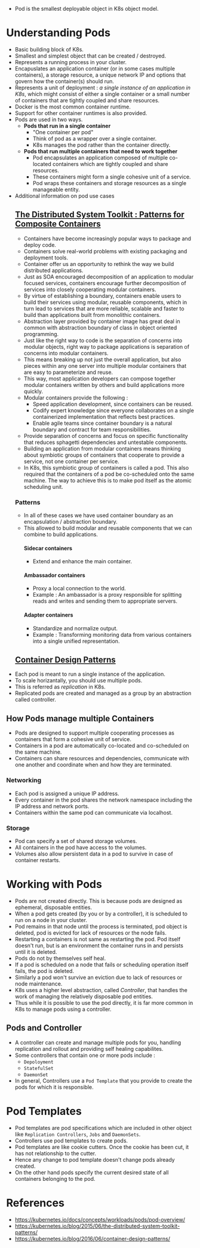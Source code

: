 * Pod is the smallest deployable object in K8s object model.
# Understanding Pods
* Basic building block of K8s.
* Smallest and simplest object that can be created / destroyed.
* Represents a running process in your cluster.
* Encapuslates an application container (or in some cases multiple containers), a storage resource, a unique network IP and options that govern how the container(s) should run.
* Represents a unit of deployment : _a single instance of an application in K8s_, which might consist of either a single container or a small number of containers that are tightly coupled and share resources.
* Docker is the most common container runtime.
* Support for other container runtimes is also provided.
* Pods are used in two ways.
	* __Pods that run in a single container__
		* "One container per pod"
		* Think of pod as a wrapper over a single container.
		* K8s manages the pod rather than the container directly.
	* __Pods that run multiple containers that need to work together__
		* Pod encapsulates an application composed of multiple co-located containers which are tightly coupled and share resources.
		* These containers might form a single cohesive unit of a service.
		* Pod wraps these containers and storage resources as a single manageable entity.
* Additional information on pod use cases
	## [The Distributed System Toolkit : Patterns for Composite Containers](https://kubernetes.io/blog/2015/06/the-distributed-system-toolkit-patterns/)
	* Containers have become increasingly popular ways to package and deploy code.
	* Containers solve real-world problems with existing packaging and deployment tools.
	* Container offer us an opportunity to rethink the way we build distributed applications.
	* Just as SOA encouraged decomposition of an application to modular focused services, containers encourage further decomposition of services into closely cooperating modular containers.
	* By virtue of establishing a boundary, containers enable users to build their services using modular, reusable components, which in turn lead to services that are more reliable, scalable and faster to build than applications built from monolithic containers.
	* Abstraction layer provided by container image has great deal in common with abstraction boundary of class in object oriented programming.
	* Just like the right way to code is the separation of concerns into modular objects, right way to package applications is separation of concerns into modular containers.
	* This means breaking up not just the overall application, but also pieces within any one server into multiple modular containers that are easy to parameterize and reuse.
	* This way, most application developers can compose together modular containers written by others and build applications more quickly.
	* Modular containers provide the following :
		* Speed application development, since containers can be reused.
		* Codify expert knowledge since everyone collaborates on a single containerized implementation that reflects best practices.
		* Enable agile teams since container boundary is a natural boundary and contract for team responsibilities.
	* Provide separation of concerns and focus on specific functionality that reduces sphagetti dependencies and untestable components.
	* Building an application from modular containers means thinking about symbiotic groups of containers that cooperate to provide a service, not one container per service. 
	* In K8s, this symbiotic group of containers is called a pod. This also required that the containers of a pod be co-scheduled onto the same machine. The way to achieve this is to make pod itself as the atomic scheduling unit.
	### Patterns
	* In all of these cases we have used container boundary as an encapsulation / abstraction boundary.
	* This allowed to build modular and reusable components that we can combine to build applications.
		#### Sidecar containers
		* Extend and enhance the main container.
		#### Ambassador containers
		* Proxy a local connection to the world.
		* Example : An ambassador is a proxy responsible for splitting reads and writes and sending them to appropriate servers.
		#### Adapter containers
		* Standardize and normalize output.
		* Example : Transforming monitoring data from various containers into a single unified representation.
	## [Container Design Patterns](https://kubernetes.io/blog/2016/06/container-design-patterns/)
* Each pod is meant to run a single instance of the application.
* To scale horizantally, you should use multiple pods.
* This is referred as _replication_ in K8s.
* Replicated pods are created and managed as a group by an abstraction called controller. 
## How Pods manage multiple Containers
* Pods are designed to support multiple cooperating processes as containers that form a cohesive unit of service.
* Containers in a pod are automatically co-located and co-scheduled on the same machine.
* Containers can share resources and dependencies, communicate with one another and coordinate when and how they are terminated.
### Networking
* Each pod is assigned a unique IP address.
* Every container in the pod shares the network namespace including the IP address and network ports.
* Containers within the same pod can communicate via localhost.
### Storage
* Pod can specify a set of shared storage volumes.
* All containers in the pod have access to the volumes.
* Volumes also allow persistent data in a pod to survive in case of container restarts.
# Working with Pods
* Pods are not created directly. This is because pods are designed as ephemeral, disposable entities.
* When a pod gets created (by you or by a controller), it is scheduled to run on a node in your cluster.
* Pod remains in that node until the process is terminated, pod object is deleted, pod is evicted for lack of resources or the node fails.
* Restarting a containers is not same as restarting the pod. Pod itself doesn't run, but is an environment the container runs in and persists until it is deleted.
* Pods do not by themselves self heal.
* If a pod is scheduled on a node that fails or scheduling operation itself fails, the pod is deleted.
* Similarly a pod won't survive an eviction due to lack of resources or node maintenance.
* K8s uses a higher level abstraction, called _Controller_, that handles the work of managing the relatively disposable pod entities.
* Thus while it is possible to use the pod directly, it is far more common in K8s to manage pods using a controller.
## Pods and Controller
* A controller can create and manage multiple pods for you, handling replication and rollout and providing self healing capabilites.
* Some controllers that contain one or more pods include :
	* `Depoloyment`
	* `StatefulSet`
	* `DaemonSet`
* In general, Controllers use a `Pod Template` that you provide to create the pods for which it is responsible.
# Pod Templates
* Pod templates are pod specifications which are included in other object like `Replication Controllers`, `Jobs` and `DaemonSets`.
* Controllers use pod templates to create pods.
* Pod templates are like cookie cutters. Once the cookie has been cut, it has not relationship to the cutter.
* Hence any change to pod template doesn't change pods already created.
* On the other hand pods specify the current desired state of all containers belonging to the pod.
# References
* https://kubernetes.io/docs/concepts/workloads/pods/pod-overview/
* https://kubernetes.io/blog/2015/06/the-distributed-system-toolkit-patterns/
* https://kubernetes.io/blog/2016/06/container-design-patterns/
